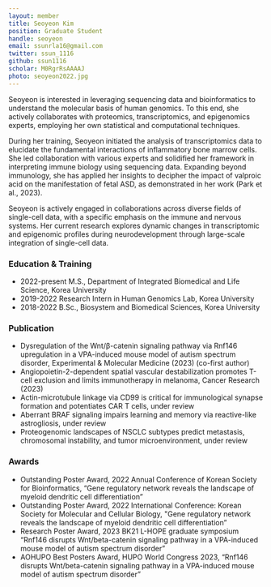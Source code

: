 ```yaml
---
layout: member
title: Seoyeon Kim
position: Graduate Student
handle: seoyeon
email: ssunrla16@gmail.com
twitter: ssun_1116
github: ssun1116
scholar: M0RgrRsAAAAJ
photo: seoyeon2022.jpg
---
```


Seoyeon is interested in leveraging sequencing data and bioinformatics to understand the molecular basis of human genomics. To this end, she actively collaborates with proteomics, transcriptomics, and epigenomics experts, employing her own statistical and computational techniques. 

During her training, Seoyeon initiated the analysis of transcriptomics data to elucidate the fundamental interactions of inflammatory bone marrow cells. She led collaboration with various experts and solidified her framework in interpreting immune biology using sequencing data. Expanding beyond immunology, she has applied her insights to decipher the impact of valproic acid on the manifestation of fetal ASD, as demonstrated in her work (Park et al., 2023).

Seoyeon is actively engaged in collaborations across diverse fields of single-cell data, with a specific emphasis on the immune and nervous systems. Her current research explores dynamic changes in transcriptomic and epigenomic profiles during neurodevelopment through large-scale integration of single-cell data.


### Education & Training
- 2022-present M.S., Department of Integrated Biomedical and Life Science, Korea University
- 2019-2022 Research Intern in Human Genomics Lab, Korea University
- 2018-2022 B.Sc., Biosystem and Biomedical Sciences, Korea University


### Publication
- Dysregulation of the Wnt/β-catenin signaling pathway via Rnf146 upregulation in a VPA-induced mouse model of autism spectrum disorder, Experimental & Molecular Medicine (2023) (co-first author)
- Angiopoietin-2-dependent spatial vascular destabilization promotes T-cell exclusion and limits immunotherapy in melanoma, Cancer Research (2023)
- Actin-microtubule linkage via CD99 is critical for immunological synapse formation and potentiates CAR T cells, under review
- Aberrant BRAF signaling impairs learning and memory via reactive-like astrogliosis, under review
- Proteogenomic landscapes of NSCLC subtypes predict metastasis, chromosomal instability, and tumor microenvironment, under review


### Awards
- Outstanding Poster Award, 2022 Annual Conference of Korean Society for Bioinformatics, “Gene regulatory network reveals the landscape of myeloid dendritic cell differentiation”
- Outstanding Poster Award, 2022 International Conference: Korean Society for Molecular and Cellular Biology, "Gene regulatory network reveals the landscape of myeloid dendritic cell differentiation”
- Research Poster Award, 2023 BK21 L-HOPE graduate symposium “Rnf146 disrupts Wnt/beta-catenin signaling pathway in a VPA-induced mouse model of autism spectrum disorder”
- AOHUPO Best Posters Award, HUPO World Congress 2023, “Rnf146 disrupts Wnt/beta-catenin signaling pathway in a VPA-induced mouse model of autism spectrum disorder”


